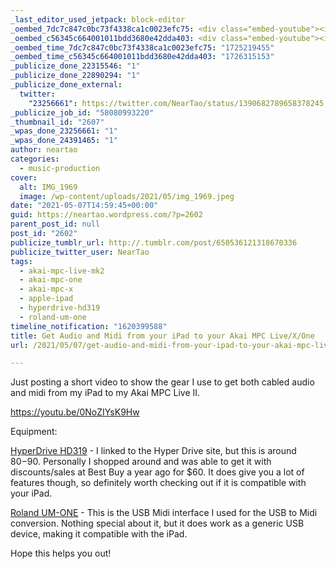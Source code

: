 ```yaml
---
_last_editor_used_jetpack: block-editor
_oembed_7dc7c847c0bc73f4338ca1c0023efc75: <div class="embed-youtube"><iframe title="Get Audio and Midi from your iPad to your Akai MPC Live/X/One" width="750" height="422" src="https://www.youtube.com/embed/0NoZIYsK9Hw?feature=oembed" frameborder="0" allow="accelerometer; autoplay; clipboard-write; encrypted-media; gyroscope; picture-in-picture; web-share" referrerpolicy="strict-origin-when-cross-origin" allowfullscreen></iframe></div>
_oembed_c56345c664001011bdd3680e42dda403: <div class="embed-youtube"><iframe title="Get Audio and Midi from your iPad to your Akai MPC Live/X/One" width="500" height="281" src="https://www.youtube.com/embed/0NoZIYsK9Hw?feature=oembed" frameborder="0" allow="accelerometer; autoplay; clipboard-write; encrypted-media; gyroscope; picture-in-picture; web-share" referrerpolicy="strict-origin-when-cross-origin" allowfullscreen></iframe></div>
_oembed_time_7dc7c847c0bc73f4338ca1c0023efc75: "1725219455"
_oembed_time_c56345c664001011bdd3680e42dda403: "1726315153"
_publicize_done_22315546: "1"
_publicize_done_22890294: "1"
_publicize_done_external:
  twitter:
    "23256661": https://twitter.com/NearTao/status/1390682789658378245
_publicize_job_id: "58080993220"
_thumbnail_id: "2607"
_wpas_done_23256661: "1"
_wpas_done_24391465: "1"
author: neartao
categories:
  - music-production
cover:
  alt: IMG_1969
  image: /wp-content/uploads/2021/05/img_1969.jpeg
date: "2021-05-07T14:59:45+00:00"
guid: https://neartao.wordpress.com/?p=2602
parent_post_id: null
post_id: "2602"
publicize_tumblr_url: http://.tumblr.com/post/650536121318670336
publicize_twitter_user: NearTao
tags:
  - akai-mpc-live-mk2
  - akai-mpc-one
  - akai-mpc-x
  - apple-ipad
  - hyperdrive-hd319
  - roland-um-one
timeline_notification: "1620399588"
title: Get Audio and Midi from your iPad to your Akai MPC Live/X/One
url: /2021/05/07/get-audio-and-midi-from-your-ipad-to-your-akai-mpc-live-x-one/

---
```

Just posting a short video to show the gear I use to get both cabled audio and midi from my iPad to my Akai MPC Live II.

https://youtu.be/0NoZIYsK9Hw

Equipment:

[HyperDrive HD319](https://www.hypershop.com/products/hyperdrive-6-in-1-hub-for-ipad?variant=19332717412414&currency=USD&utm_medium=product_sync&utm_source=google&utm_content=sag_organic&utm_campaign=sag_organic&gclid=EAIaIQobChMI6_zJpem38AIV42xvBB3r6w-6EAQYASABEgJJAfD_BwE) \- I linked to the Hyper Drive site, but this is around $80-$90. Personally I shopped around and was able to get it with discounts/sales at Best Buy a year ago for $60. It does give you a lot of features though, so definitely worth checking out if it is compatible with your iPad.

[Roland UM-ONE](https://www.roland.com/us/products/um-one/) \- This is the USB Midi interface I used for the USB to Midi conversion. Nothing special about it, but it does work as a generic USB device, making it compatible with the iPad.

Hope this helps you out!
